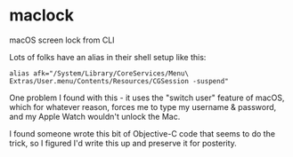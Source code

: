 # maclock
macOS screen lock from CLI

Lots of folks have an alias in their shell setup like this:
```
alias afk="/System/Library/CoreServices/Menu\ Extras/User.menu/Contents/Resources/CGSession -suspend"
```
One problem I found with this - it uses the "switch user" feature of macOS, which for whatever reason, forces me to type my username & password, and my Apple Watch wouldn't unlock the Mac.

I found someone wrote this bit of Objective-C code that seems to do the trick, so I figured I'd write this up and preserve it for posterity.
